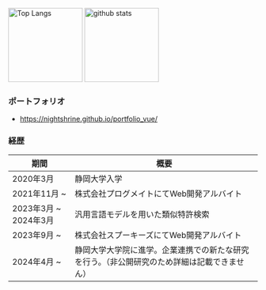 <p align="left"> 
  <img alt="Top Langs" height="150px" src="https://github-readme-stats.vercel.app/api/top-langs/?username=nightshrine&layout=compact&show_icons=true&theme=onedark" />
  <img alt="github stats" height="150px" src="https://github-readme-stats.vercel.app/api?username=nightshrine&theme=onedark&show_icons=ture" />
</p>

### ポートフォリオ
- https://nightshrine.github.io/portfolio_vue/

### 経歴
|期間|概要|
| --- | --- |
| 2020年3月 | 静岡大学入学 |
| 2021年11月 ~ | 株式会社プログメイトにてWeb開発アルバイト |
| 2023年3月 ~ 2024年3月 | 汎用言語モデルを用いた類似特許検索 |
| 2023年9月 ~  | 株式会社スプーキーズにてWeb開発アルバイト |
| 2024年4月 ~ | 静岡大学大学院に進学。企業連携での新たな研究を行う。（非公開研究のため詳細は記載できません） |
<!--
**nightshrine/nightshrine** is a ✨ _special_ ✨ repository because its `README.md` (this file) appears on your GitHub profile.

Here are some ideas to get you started:

- 🔭 I’m currently working on ...
- 🌱 I’m currently learning ...
- 👯 I’m looking to collaborate on ...
- 🤔 I’m looking for help with ...
- 💬 Ask me about ...
- 📫 How to reach me: ...
- 😄 Pronouns: ...
- ⚡ Fun fact: ...
-->
